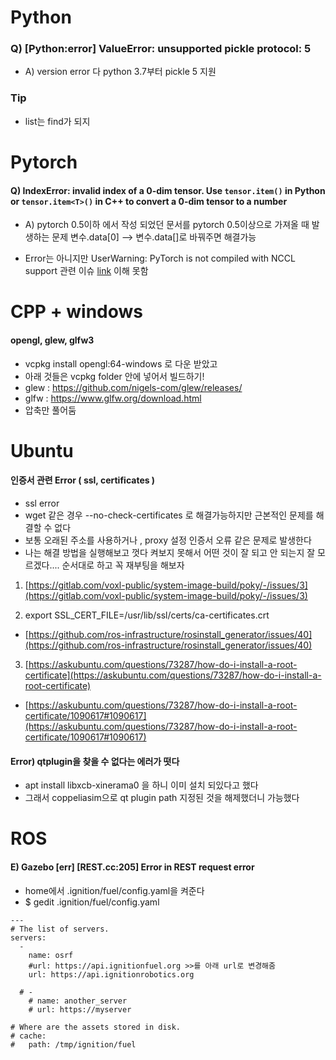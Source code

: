 # Python

### Q) [Python:error] ValueError: unsupported pickle protocol: 5
- A) version error 다 python 3.7부터 pickle 5 지원





### Tip
- list는 find가 되지 


# Pytorch
#### Q) IndexError: invalid index of a 0-dim tensor. Use `tensor.item()` in Python or `tensor.item<T>()` in C++ to convert a 0-dim tensor to a number
- A) pytorch 0.5이하 에서 작성 되었던 문서를 pytorch 0.5이상으로 가져올 때 발생하는 문제 변수.data[0] --> 변수.data[]로 바꿔주면 해결가능  
  
- Error는 아니지만 UserWarning: PyTorch is not compiled with NCCL support 관련 이슈 [link](https://aigong.tistory.com/188) 이해 못함



# CPP + windows
#### opengl, glew, glfw3
- vcpkg install opengl:64-windows 로 다운 받았고
- 아래 것들은 vcpkg folder 안에 넣어서 빌드하기!
- glew : https://github.com/nigels-com/glew/releases/
- glfw : https://www.glfw.org/download.html
- 압축만 풀어둠


# Ubuntu
#### 인증서 관련 Error ( ssl, certificates )
- ssl error
- wget 같은 경우 --no-check-certificates 로 해결가능하지만 근본적인 문제를 해결할 수 없다
- 보통 오래된 주소를 사용하거나 , proxy 설정 인증서 오류 같은 문제로 발생한다
- 나는 해결 방법을 실행해보고 껏다 켜보지 못해서 어떤 것이 잘 되고 안 되는지 잘 모르겠다.... 순서대로 하고 꼭 재부팅을 해보자
1. [https://gitlab.com/voxl-public/system-image-build/poky/-/issues/3](https://gitlab.com/voxl-public/system-image-build/poky/-/issues/3)

2. export SSL_CERT_FILE=/usr/lib/ssl/certs/ca-certificates.crt

- [https://github.com/ros-infrastructure/rosinstall_generator/issues/40](https://github.com/ros-infrastructure/rosinstall_generator/issues/40)

3. [https://askubuntu.com/questions/73287/how-do-i-install-a-root-certificate](https://askubuntu.com/questions/73287/how-do-i-install-a-root-certificate)

- [https://askubuntu.com/questions/73287/how-do-i-install-a-root-certificate/1090617#1090617](https://askubuntu.com/questions/73287/how-do-i-install-a-root-certificate/1090617#1090617)


#### Error) qtplugin을 찾을 수 없다는 에러가 떳다
- apt install libxcb-xinerama0 을 하니 이미 설치 되있다고 했다
- 그래서 coppeliasim으로 qt plugin path 지정된 것을 해제했더니 가능했다


# ROS
#### E) Gazebo [err] [REST.cc:205] Error in REST request error
- home에서 .ignition/fuel/config.yaml을 켜준다
- $ gedit .ignition/fuel/config.yaml
```
---
# The list of servers.
servers:
  -
    name: osrf
    #url: https://api.ignitionfuel.org >>를 아래 url로 변경해줌
    url: https://api.ignitionrobotics.org

  # -
    # name: another_server
    # url: https://myserver

# Where are the assets stored in disk.
# cache:
#   path: /tmp/ignition/fuel
```
